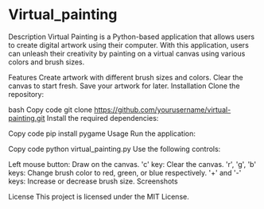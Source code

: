 # Virtual_painting
Description
Virtual Painting is a Python-based application that allows users to create digital artwork using their computer. With this application, users can unleash their creativity by painting on a virtual canvas using various colors and brush sizes.

Features
Create artwork with different brush sizes and colors.
Clear the canvas to start fresh.
Save your artwork for later.
Installation
Clone the repository:

bash
Copy code
git clone https://github.com/yourusername/virtual-painting.git
Install the required dependencies:

Copy code
pip install pygame
Usage
Run the application:

Copy code
python virtual_painting.py
Use the following controls:

Left mouse button: Draw on the canvas.
'c' key: Clear the canvas.
'r', 'g', 'b' keys: Change brush color to red, green, or blue respectively.
'+' and '-' keys: Increase or decrease brush size.
Screenshots


License
This project is licensed under the MIT License.
